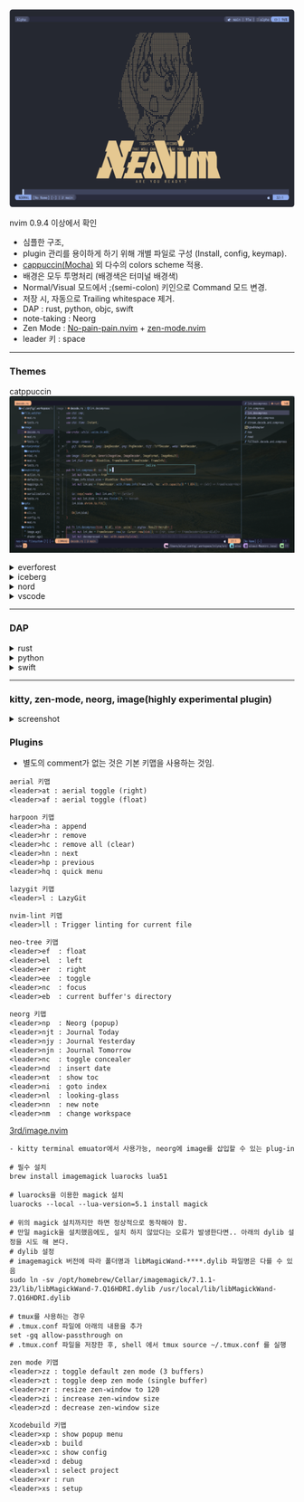 <!-- panvimdoc-ignore-start -->

<img src="https://github.com/formadi/dotfiles/raw/main/.config/nvim/doc/screenshot2.png"/>


nvim 0.9.4 이상에서 확인
- 심플한 구조,
- plugin 관리를 용이하게 하기 위해 개별 파일로 구성 (Install, config, keymap).
- [cappuccin(Mocha)](https://github.com/catppuccin/nvim) 외 다수의 colors scheme 적용.
- 배경은 모두 투명처리 (배경색은 터미널 배경색)
- Normal/Visual 모드에서 ;(semi-colon) 키인으로 Command 모드 변경.
- 저장 시, 자동으로 Trailing whitespace 제거.
- DAP : rust, python, objc, swift
- note-taking : Neorg
- Zen Mode : [No-pain-pain.nvim](https://github.com/shortcuts/no-neck-pain.nvim) + [zen-mode.nvim](https://github.com/folke/zen-mode.nvim)
- leader 키 : space

------

### Themes

catppuccin
<img src="https://github.com/formadi/dotfiles/blob/main/.config/nvim/doc/catppuccin.png"/>

<details>
  <summary>everforest</summary>
  <img src="https://github.com/formadi/dotfiles/blob/main/.config/nvim/doc/everforest.png"/>
</details>
<details>
  <summary>iceberg</summary>
  <img src="https://github.com/formadi/dotfiles/blob/main/.config/nvim/doc/iceberg.png"/>
</details>
<details>
  <summary>nord</summary>
  <img src="https://github.com/formadi/dotfiles/blob/main/.config/nvim/doc/nord.png"/>
</details>
<details>
  <summary>vscode</summary>
  <img src="https://github.com/formadi/dotfiles/blob/main/.config/nvim/doc/vscode.png"/>
</details>

------

### DAP
<details>
  <summary>rust</summary>
  <img src="https://github.com/formadi/dotfiles/blob/main/.config/nvim/doc/rust-dap.png"/>
</details>
<details>
  <summary>python</summary>
  <img src="https://github.com/formadi/dotfiles/blob/main/.config/nvim/doc/python-dap.png"/>
</details>
<details>
  <summary>swift</summary>
  <img src="https://github.com/formadi/dotfiles/blob/main/.config/nvim/doc/swift-dap.png"/>
</details>

------
### kitty, zen-mode, neorg, image(highly experimental plugin)
<details>
  <summary>screenshot</summary>
  <img src="https://github.com/formadi/dotfiles/blob/main/.config/nvim/doc/kitty3.png"/>
</details>


### Plugins
- 별도의 comment가 없는 것은 기본 키맵을 사용하는 것임.
```
aerial 키맵
<leader>at : aerial toggle (right)
<leader>af : aerial toggle (float)
```
```
harpoon 키맵
<leader>ha : append
<leader>hr : remove
<leader>hc : remove all (clear)
<leader>hn : next
<leader>hp : previous
<leader>hq : quick menu
```
```
lazygit 키맵
<leader>l : LazyGit
```
```
nvim-lint 키맵
<leader>ll : Trigger linting for current file
```
```
neo-tree 키맵
<leader>ef  : float
<leader>el  : left
<leader>er  : right
<leader>ee  : toggle
<leader>nc  : focus
<leader>eb  : current buffer's directory
```
```
neorg 키맵
<leader>np  : Neorg (popup)
<leader>njt : Journal Today
<leader>njy : Journal Yesterday
<leader>njn : Journal Tomorrow
<leader>nc  : toggle concealer
<leader>nd  : insert date
<leader>nt  : show toc
<leader>ni  : goto index
<leader>nl  : looking-glass
<leader>nn  : new note
<leader>nm  : change workspace
```
[3rd/image.nvim](https://github.com/3rd/image.nvim)
```
- kitty terminal emuator에서 사용가능, neorg에 image를 삽입할 수 있는 plug-in

# 필수 설치
brew install imagemagick luarocks lua51

# luarocks을 이용한 magick 설치
luarocks --local --lua-version=5.1 install magick

# 위의 magick 설치까지만 하면 정상적으로 동작해야 함.
# 만일 magick을 설치했음에도, 설치 하지 않았다는 오류가 발생한다면.. 아래의 dylib 설정을 시도 해 본다.
# dylib 설정
# imagemagick 버전에 따라 폴더명과 libMagicWand-****.dylib 파일명은 다를 수 있음
sudo ln -sv /opt/homebrew/Cellar/imagemagick/7.1.1-23/lib/libMagickWand-7.Q16HDRI.dylib /usr/local/lib/libMagickWand-7.Q16HDRI.dylib

# tmux를 사용하는 경우
# .tmux.conf 파일에 아래의 내용을 추가
set -gq allow-passthrough on
# .tmux.conf 파일을 저장한 후, shell 에서 tmux source ~/.tmux.conf 를 실행
```
```
zen mode 키맵
<leader>zz : toggle default zen mode (3 buffers)
<leader>zt : toggle deep zen mode (single buffer)
<leader>zr : resize zen-window to 120
<leader>zi : increase zen-window size
<leader>zd : decrease zen-window size
```
```
Xcodebuild 키맵
<leader>xp : show popup menu
<leader>xb : build
<leader>xc : show config
<leader>xd : debug
<leader>xl : select project
<leader>xr : run
<leader>xs : setup

```
